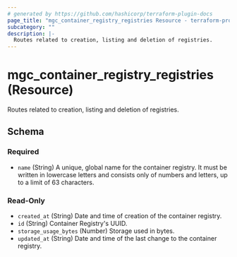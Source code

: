 ```yaml
---
# generated by https://github.com/hashicorp/terraform-plugin-docs
page_title: "mgc_container_registry_registries Resource - terraform-provider-mgc"
subcategory: ""
description: |-
  Routes related to creation, listing and deletion of registries.
---
```


# mgc_container_registry_registries (Resource)

Routes related to creation, listing and deletion of registries.



<!-- schema generated by tfplugindocs -->
## Schema

### Required

- `name` (String) A unique, global name for the container registry. It must be written in lowercase letters and consists only of numbers and letters, up to a limit of 63 characters.

### Read-Only

- `created_at` (String) Date and time of creation of the container registry.
- `id` (String) Container Registry's UUID.
- `storage_usage_bytes` (Number) Storage used in bytes.
- `updated_at` (String) Date and time of the last change to the container registry.
